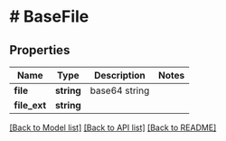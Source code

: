 # # BaseFile

## Properties

Name | Type | Description | Notes
------------ | ------------- | ------------- | -------------
**file** | **string** | base64 string |
**file_ext** | **string** |  |

[[Back to Model list]](../../README.md#models) [[Back to API list]](../../README.md#endpoints) [[Back to README]](../../README.md)
